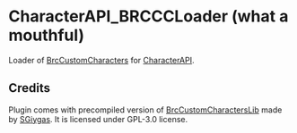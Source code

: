 # CharacterAPI_BRCCCLoader (what a mouthful)
Loader of [BrcCustomCharacters](https://github.com/SGiygas/BrcCustomCharacters) for [CharacterAPI](https://github.com/viliger2/BRC_CharacterAPI).

## Credits

Plugin comes with precompiled version of [BrcCustomCharactersLib](https://github.com/SGiygas/BrcCustomCharactersLib) made by [SGiygas](https://github.com/SGiygas). It is licensed under GPL-3.0 license.